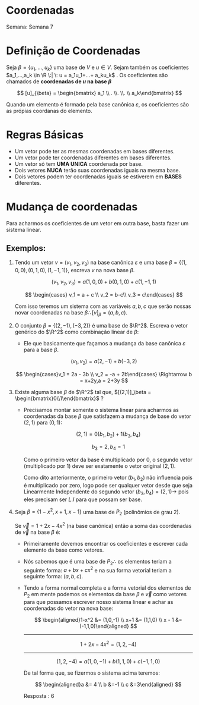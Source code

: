 # Coordenadas

Semana: Semana 7

# Definição de Coordenadas

Seja $\beta = \{u_1,...,u_k\}$  uma base de $V$ e $u \in V$. Sejam também os coeficientes $a_1,...,a_k \in \R \:| \: u = a_1u_1+...+ a_ku_k$ . Os coeficientes são chamados de **coordenadas de $u$ na base $\beta$**

$$
[u]_{\beta} = \begin{bmatrix} a_1 \\ . \\. \\. \\ a_k\end{bmatrix}
$$

Quando um elemento é formado pela base canônica $\varepsilon$, os coeficientes são as própias coordanas do elemento.

# Regras Básicas

- Um vetor pode ter as mesmas coordenadas em bases diferentes.
- Um vetor pode ter coordenadas diferentes em bases diferentes.
- Um vetor só tem **UMA UNICA** coordenada por base.
- Dois vetores **NUCA** terão suas coordenadas iguais na mesma base.
- Dois vetores podem ter coordenadas iguais se estiverem em **BASES** diferentes.

# Mudança de coordenadas

Para acharmos os coeficientes de um vetor em outra base, basta fazer um sistema linear. 

## Exemplos:

1. Tendo um vetor $v = (v_1,v_2,v_3)$ na base canônica $\varepsilon \:$e uma base $\beta = \{(1,0,0),(0,1,0),(1,-1,1)\}$, escreva $v$ na nova base $\beta$.
    
    $$
    (v_1,v_2,v_3) = a(1,0,0)+b(0,1,0)+c(1,-1,1)
    $$
    
    $$
    \begin{cases} v_1 = a + c \\ v_2 = b-c\\ v_3 = c\end{cases}
    $$
    
    Com isso teremos um sistema com as variáveis $a,b,c$ que serão nossas novar coordenadas na base $\beta \therefore [v]_\beta = (a,b,c)$.
    
2.  O conjunto $\beta = \{(2,-1),(-3,2)\}$  é uma base de $\R^2$. Escreva o vetor genérico do $\R^2$ como combinação linear de $\beta$:
    - Ele que basicamente que façamos a mudança da base canônica $\varepsilon$ para a base $\beta$.
    
    $$
    (v_1,v_2) = a(2,-1)+b(-3,2)
    $$
    
    $$
    \begin{cases}v_1 = 2a - 3b \\ v_2 = -a + 2b\end{cases} \Rightarrow  b = x+2y,a = 2+3y
    $$
    
3. Existe alguma base $\beta$  de $\R^2$  tal que, $[(2,1)]_\beta = \begin{bmatrix}0\\1\end{bmatrix}$ ?
    - Precisamos montar somente o sistema linear para acharmos as coordenadas da base $\beta$ que satisfazem a mudança de base do vetor $(2,1)$ para $(0,1)$:
        
        $$
        (2,1) = 0(b_1,b_2) + 1(b_3,b_4)
        $$
        
        $$
        b_3 = 2 , b_4 = 1
        $$
        
        Como o primeiro vetor da base é multiplicado por $0$, o segundo vetor (multiplicado por $1$) deve ser exatamente o vetor original $(2,1)$. 
        
        Como dito anteriormente, o primeiro vetor $(b_1,b_2)$ não influencia pois é multiplicado por zero, logo pode ser qualquer vetor desde que seja Linearmente Independente do segundo vetor $(b_3,b_4) = (2,1) \rightarrow$ pois eles precisam ser $L.I$ para que possam ser base. 
        
4. Seja $\beta = \{1-x^2, x+1, x-1\}$ uma base de $P_2$ (polinômios de grau 2). 
    
    Se $\vec{v} = 1+2x-4x^2$ (na base canônica) então a soma das coordenadas de $\vec{v}$ na base $\beta$ é:
    
    - Primeiramente devemos encontrar os coeficientes e escrever cada elemento da base como vetores.
    - Nós sabemos que é uma base de $P_2 \therefore$  os elementos teriam a seguinte forma: $a + bx +cx^2$ e na sua forma vetorial teriam a seguinte forma: $(a,b,c)$.
    - Tendo a forma normal completa e a forma vetorial dos elementos de $P_2$ em mente podemos os elementos da base $\beta$  e $\vec{v}$ como vetores para que possamos escrever nosso sistema linear e achar as coordenadas do vetor na nova base:
        
        $$
        \begin{aligned}1-x^2 &= (1,0,-1) \\ x+1 &= (1,1,0) \\ x - 1 &= (-1,1,0)\end{aligned}
        $$
        
        ---
        
        $$
        1+2x - 4x^2 = (1,2,-4)
        $$
        
        ---
        
        $$
        (1,2,-4) = a(1,0,-1) + b(1,1,0) + c(-1,1,0)
        $$
        
        De tal forma que, se fizermos o sistema acima teremos:
        
        $$
        \begin{aligned}a &= 4 \\ b &=-1 \\ c &=3\end{aligned}
        $$
        
        Resposta : $6$